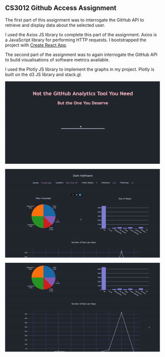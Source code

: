 
## CS3012 Github Access Assignment

The first part of this assignment was to interrogate the GitHub API to retrieve and display data about the selected user. 

I used the Axios JS library to complete this part of the assignment. Axios is a JavaScript library for performing HTTP requests. I bootstrapped the project with [Create React App](https://github.com/facebook/create-react-app).

The second part of the assignment was to again interrogate the GitHub API to build visualisations of software metrics available. 

I used the Plotly JS library to implement the graphs in my project. Plotly is built on the d3 JS library and stack.gl. 

![GitHub API App Demo 1](gif/GithubScreenRecord1.gif)

![GitHub API App Demo 2](gif/GithubScreenRecord2.gif)

![Github API App Demo 3](gif/GithubScreenRecord3.gif)


